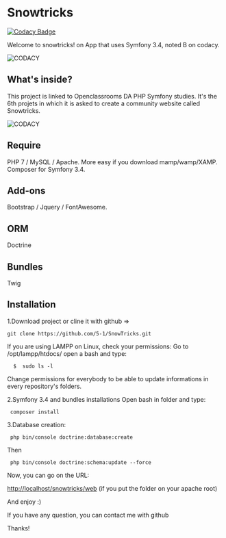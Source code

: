 Snowtricks
========================

[![Codacy Badge](https://api.codacy.com/project/badge/Grade/fed24e28a686456a9f0d699efceebc82)](https://app.codacy.com/app/5-1/SnowTricks?utm_source=github.com&utm_medium=referral&utm_content=5-1/SnowTricks&utm_campaign=Badge_Grade_Dashboard)

Welcome to snowtricks!
on App that uses Symfony 3.4, noted B on codacy.

![CODACY](https://i.imgur.com/GzrGMoe.png?raw=true "Title")


What's inside?
--------------

This project is linked to Openclassrooms DA PHP Symfony studies.
It's the 6th projets in which it is asked to create a community website called 
Snowtricks.

![CODACY](https://i.imgur.com/GzrGMoe.png?raw=true "Title")

Require
--------------

PHP 7 / MySQL / Apache.
More easy if you download mamp/wamp/XAMP.
Composer for Symfony 3.4.

Add-ons
--------------
Bootstrap / Jquery / FontAwesome.

ORM
--------------
Doctrine

Bundles
--------------
Twig 

Installation
--------------
1.Download project or cline it with github =>

    git clone https://github.com/5-1/SnowTricks.git
    
 
If you are using LAMPP on Linux, check your permissions: Go to /opt/lampp/htdocs/ open a bash and type:

      $  sudo ls -l

Change permissions for everybody to be able to update informations in every repository's folders.

2.Symfony 3.4 and bundles installations Open bash in folder and type:

     composer install

3.Database creation:

     php bin/console doctrine:database:create
     
Then
    
     php bin/console doctrine:schema:update --force
   
Now, you can go on the URL:

[http://localhost/snowtricks/web](http://localhost/snowtricks/web) (if you put the folder on your apache root)

And enjoy :)

If you have any question, you can contact me with github

Thanks!
